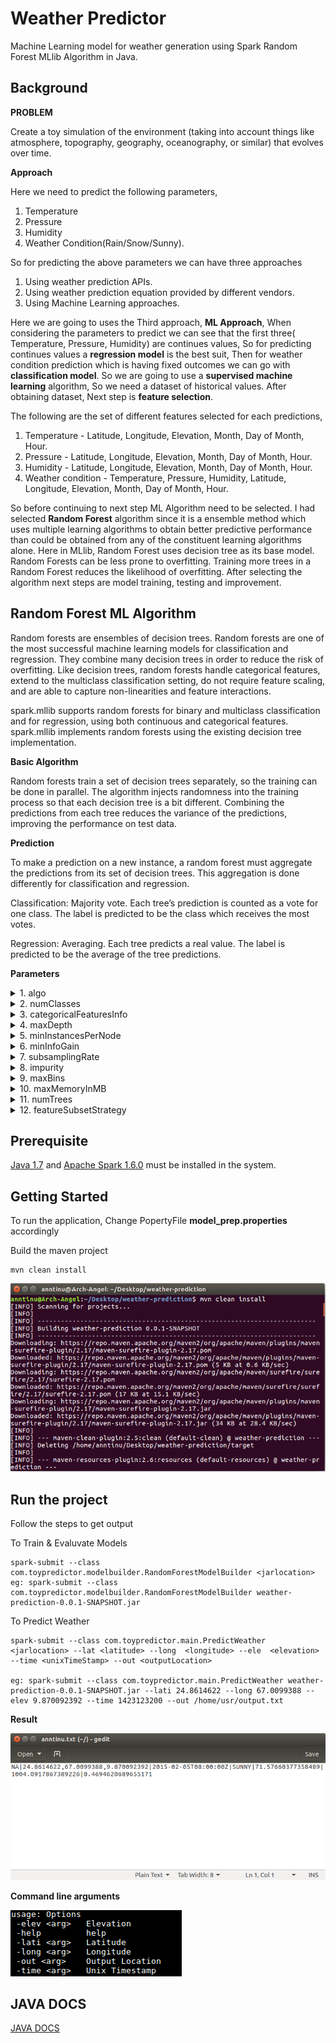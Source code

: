 # Weather Predictor

Machine Learning model for weather generation using Spark Random Forest MLlib Algorithm in Java.

## Background

**PROBLEM**

Create a toy simulation of the environment (taking into account things like atmosphere, topography, geography, oceanography, or similar) that evolves over time.

**Approach**

Here we need to predict the following parameters,

1. Temperature
2. Pressure
3. Humidity
4. Weather Condition(Rain/Snow/Sunny).

So for predicting the above parameters we can have three approaches

1. Using weather prediction APIs.
2. Using weather prediction equation provided by different vendors.
3. Using Machine Learning approaches.

Here we are going to uses the Third approach, **ML Approach**, When considering the parameters to predict we can see that the first three( Temperature, Pressure, Humidity) are continues values, So for predicting continues values a **regression model** is the best suit, Then for weather condition prediction which is having fixed outcomes we can go with **classification model**. So we are going to use a **supervised machine learning** algorithm, So we need a dataset of historical values. After obtaining dataset, Next step is **feature selection**.

The following are the set of different features selected for each predictions,

1. Temperature - Latitude, Longitude, Elevation, Month, Day of Month, Hour.
2. Pressure -  Latitude, Longitude, Elevation, Month, Day of Month, Hour.
3. Humidity - Latitude, Longitude, Elevation, Month, Day of Month, Hour.
4. Weather condition - Temperature, Pressure, Humidity, Latitude, Longitude, Elevation, Month, Day of Month, Hour.

So before continuing to next step ML Algorithm need to be selected. I had selected **Random Forest** algorithm since it is a ensemble method which uses multiple learning algorithms to obtain better predictive performance than could be obtained from any of the constituent learning algorithms alone. Here in MLlib, Random Forest uses decision tree as its base model. Random Forests can be less prone to overfitting. Training more trees in a Random Forest reduces the likelihood of overfitting. After selecting the algorithm next steps are model training, testing and improvement.

## Random Forest ML Algorithm

Random forests are ensembles of decision trees. Random forests are one of the most successful machine learning models for classification and regression. They combine many decision trees in order to reduce the risk of overfitting. Like decision trees, random forests handle categorical features, extend to the multiclass classification setting, do not require feature scaling, and are able to capture non-linearities and feature interactions.

spark.mllib supports random forests for binary and multiclass classification and for regression, using both continuous and categorical features. spark.mllib implements random forests using the existing decision tree implementation.

**Basic Algorithm**

Random forests train a set of decision trees separately, so the training can be done in parallel. The algorithm injects randomness into the training process so that each decision tree is a bit different. Combining the predictions from each tree reduces the variance of the predictions, improving the performance on test data.

**Prediction**

To make a prediction on a new instance, a random forest must aggregate the predictions from its set of decision trees. This aggregation is done differently for classification and regression.

Classification: Majority vote. Each tree’s prediction is counted as a vote for one class. The label is predicted to be the class which receives the most votes.

Regression: Averaging. Each tree predicts a real value. The label is predicted to be the average of the tree predictions.

**Parameters**

<details>
           <summary>1. algo </summary>
           <p>Classification or Regression</p>
         </details>
	<details>
           <summary>2. numClasses</summary>
           <p>Number of classes (for Classification only)</p>
         </details>
	<details>
           <summary>3. categoricalFeaturesInfo</summary>
           <p> Specifies which features are categorical and how many categorical values each of those features can take. This is given as a map from feature indices to feature arity (number of categories). Any features not in this map are treated as continuous.

* E.g., Map(0 -> 2, 4 -> 10) specifies that feature 0 is binary (taking values 0 or 1) and that feature 4 has 10 categories (values {0, 1, ..., 9}). Note that feature indices are 0-based: features 0 and 4 are the 1st and 5th elements of an instance’s feature vector.
* Note that you do not have to specify categoricalFeaturesInfo. The algorithm will still run and may get reasonable results. However, performance should be better if categorical features are properly designated.</p>
         </details>
<details>
<summary>4. maxDepth </summary>
           <p>Maximum depth of a tree. Deeper trees are more expressive (potentially allowing higher accuracy), but they are also more costly to train and are more likely to overfit.</p>
         </details>
<details>
<summary>5. minInstancesPerNode </summary>
           <p>For a node to be split further, each of its children must receive at least this number of training instances. This is commonly used with RandomForest since those are often trained deeper than individual trees.</p>
         </details>
<details>
<summary>6. minInfoGain </summary>
           <p>For a node to be split further, the split must improve at least this much (in terms of information gain).</p>
         </details>
<details>
<summary>7. subsamplingRate </summary>
           <p>Fraction of the training data used for learning the decision tree. This parameter is most relevant for training ensembles of trees (using RandomForest and GradientBoostedTrees), where it can be useful to subsample the original data. For training a single decision tree, this parameter is less useful since the number of training instances is generally not the main constraint.</p>
         </details>
<details>
<summary>8. impurity </summary>
           <p>Impurity measure used to choose between candidate splits. This measure must match the algo parameter.</p>
         </details>
<details>
           <summary>9. maxBins</summary>
           <p> Number of bins used when discretizing continuous features.

* Increasing maxBins allows the algorithm to consider more split candidates and make fine-grained split decisions. However, it also increases computation and communication.
* Note that the maxBins parameter must be at least the maximum number of categories M for any categorical feature.</p>
         </details>
<details>
           <summary>10. maxMemoryInMB</summary>
           <p> Amount of memory to be used for collecting sufficient statistics. 

* The default value is conservatively chosen to be 256 MB to allow the decision algorithm to work in most scenarios. Increasing maxMemoryInMB can lead to faster training (if the memory is available) by allowing fewer passes over the data. However, there may be decreasing returns as maxMemoryInMB grows since the amount of communication on each iteration can be proportional to maxMemoryInMB.
* Implementation details: For faster processing, the decision tree algorithm collects statistics about groups of nodes to split (rather than 1 node at a time). The number of nodes which can be handled in one group is determined by the memory requirements (which vary per features). The maxMemoryInMB parameter specifies the memory limit in terms of megabytes which each worker can use for these statistics.</p>
         </details>
<details>
           <summary>11. numTrees</summary>
           <p> Number of trees in the forest. 

* Increasing the number of trees will decrease the variance in predictions, improving the model’s test-time accuracy.
* Training time increases roughly linearly in the number of trees.</p>
         </details>
<details>
<summary>12. featureSubsetStrategy </summary>
           <p>Number of features to use as candidates for splitting at each tree node. The number is specified as a fraction or function of the total number of features. Decreasing this number will speed up training, but can sometimes impact performance if too low.</p>
         </details>


## Prerequisite

[Java 1.7](https://java.com/en/download/) and [Apache Spark 1.6.0](https://spark.apache.org/releases/spark-release-1-6-0.html) must be installed in the system.

## Getting Started
To run the application, 
Change PopertyFile **model_prep.properties** accordingly

Build the maven project

```
mvn clean install  
```
![alt text](pics/BuildingProject.png)

## Run the project
Follow the steps to get output  

To Train & Evaluvate Models
```
spark-submit --class com.toypredictor.modelbuilder.RandomForestModelBuilder <jarlocation>
eg: spark-submit --class com.toypredictor.modelbuilder.RandomForestModelBuilder weather-prediction-0.0.1-SNAPSHOT.jar

```

To Predict Weather
```
spark-submit --class com.toypredictor.main.PredictWeather <jarlocation> --lat <latitude> --long  <longitude> --ele  <elevation> --time <unixTimeStamp> --out <outputLocation>

eg: spark-submit --class com.toypredictor.main.PredictWeather weather-prediction-0.0.1-SNAPSHOT.jar --lati 24.8614622 --long 67.0099388 --elev 9.870092392 --time 1423123200 --out /home/usr/output.txt
```

**Result**

![alt text](pics/OutPut.png)

**Command line arguments**

![alt text](pics/runOption.png)

## JAVA DOCS

[JAVA DOCS](https://anntinutj.github.io/weather-prediction/)

